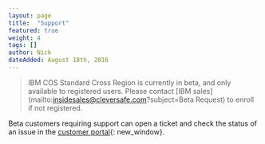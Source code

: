 ```yaml
---
layout: page
title:  "Support"
featured: true
weight: 4
tags: []
author: Nick
dateAdded: August 18th, 2016
---
```


> IBM COS Standard Cross Region is currently in beta, and only available to registered users.  Please contact [IBM sales](mailto:insidesales@cleversafe.com?subject=Beta Request) to enroll if not registered.

Beta customers requiring support can open a ticket and check the status of an issue in the [customer portal](https://control.softlayer.com/){: new_window}.
